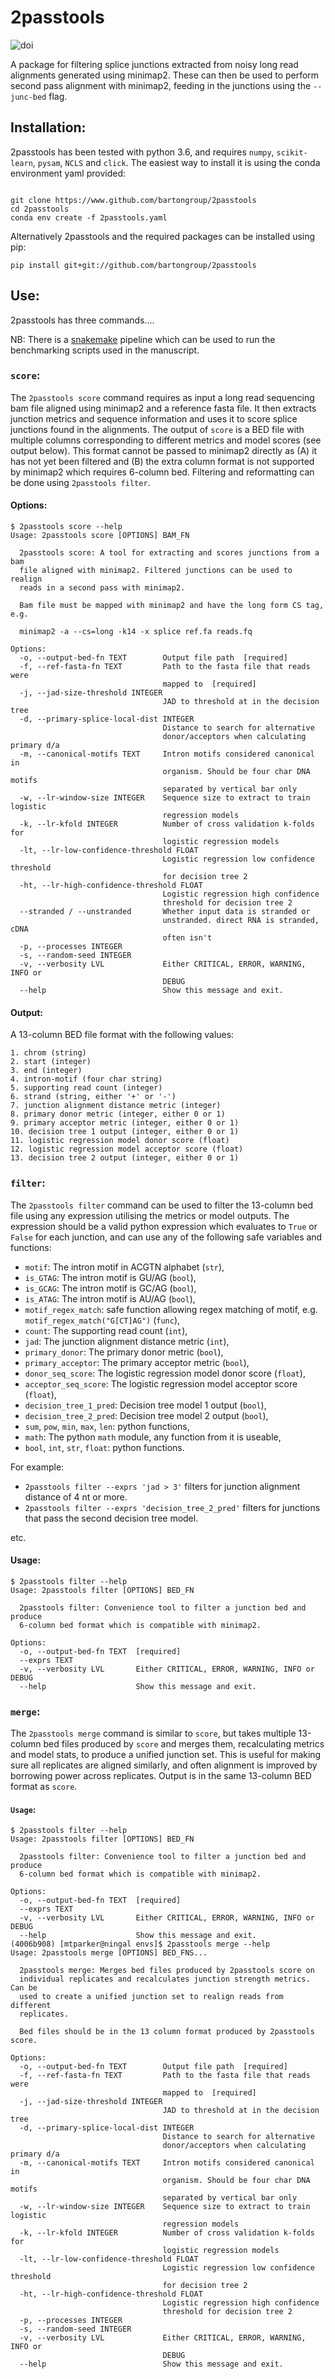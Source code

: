 # 2passtools

![doi](https://zenodo.org/badge/242980365.svg)

A package for filtering splice junctions extracted from noisy long read alignments generated using minimap2. These can then be used to perform second pass alignment with minimap2, feeding in the junctions using the `--junc-bed` flag.

## Installation:

2passtools has been tested with python 3.6, and requires `numpy`, `scikit-learn`, `pysam`, `NCLS` and `click`. The easiest way to install it is using the conda environment yaml provided:

```

git clone https://www.github.com/bartongroup/2passtools
cd 2passtools
conda env create -f 2passtools.yaml
```

Alternatively 2passtools and the required packages can be installed using pip:

```
pip install git+git://github.com/bartongroup/2passtools
```


## Use:

2passtools has three commands....

NB: There is a [snakemake](https://www.github.com/bartongroup/two_pass_alignment_pipeline) pipeline which can be used to run the benchmarking scripts used in the manuscript.

### `score`:

The `2passtools score` command requires as input a long read sequencing bam file aligned using minimap2 and a reference fasta file. It then extracts junction metrics and sequence information and uses it to score splice junctions found in the alignments. The output of `score` is a BED file with multiple columns corresponding to different metrics and model scores (see output below). This format cannot be passed to minimap2 directly as (A) it has not yet been filtered and (B) the extra column format is not supported by minimap2 which requires 6-column bed. Filtering and reformatting can be done using `2passtools filter`.

#### Options:
 
```
$ 2passtools score --help
Usage: 2passtools score [OPTIONS] BAM_FN

  2passtools score: A tool for extracting and scores junctions from a bam
  file aligned with minimap2. Filtered junctions can be used to realign
  reads in a second pass with minimap2.

  Bam file must be mapped with minimap2 and have the long form CS tag, e.g.

  minimap2 -a --cs=long -k14 -x splice ref.fa reads.fq

Options:
  -o, --output-bed-fn TEXT        Output file path  [required]
  -f, --ref-fasta-fn TEXT         Path to the fasta file that reads were
                                  mapped to  [required]
  -j, --jad-size-threshold INTEGER
                                  JAD to threshold at in the decision tree
  -d, --primary-splice-local-dist INTEGER
                                  Distance to search for alternative
                                  donor/acceptors when calculating primary d/a
  -m, --canonical-motifs TEXT     Intron motifs considered canonical in
                                  organism. Should be four char DNA motifs
                                  separated by vertical bar only
  -w, --lr-window-size INTEGER    Sequence size to extract to train logistic
                                  regression models
  -k, --lr-kfold INTEGER          Number of cross validation k-folds for
                                  logistic regression models
  -lt, --lr-low-confidence-threshold FLOAT
                                  Logistic regression low confidence threshold
                                  for decision tree 2
  -ht, --lr-high-confidence-threshold FLOAT
                                  Logistic regression high confidence
                                  threshold for decision tree 2
  --stranded / --unstranded       Whether input data is stranded or
                                  unstranded. direct RNA is stranded, cDNA
                                  often isn't
  -p, --processes INTEGER
  -s, --random-seed INTEGER
  -v, --verbosity LVL             Either CRITICAL, ERROR, WARNING, INFO or
                                  DEBUG
  --help                          Show this message and exit.

```

#### Output:

A 13-column BED file format with the following values:

```
1. chrom (string)
2. start (integer)
3. end (integer)
4. intron-motif (four char string)
5. supporting read count (integer)
6. strand (string, either '+' or '-')
7. junction alignment distance metric (integer)
8. primary donor metric (integer, either 0 or 1)
9. primary acceptor metric (integer, either 0 or 1)
10. decision tree 1 output (integer, either 0 or 1)
11. logistic regression model donor score (float)
12. logistic regression model acceptor score (float)
13. decision tree 2 output (integer, either 0 or 1)
```

### `filter`:

The `2passtools filter` command can be used to filter the 13-column bed file using any expression utilising the metrics or model outputs. The expression should be a valid python expression which evaluates to `True` or `False` for each junction, and can use any of the following safe variables and functions:

* `motif`: The intron motif in ACGTN alphabet (`str`),
* `is_GTAG`: The intron motif is GU/AG (`bool`),
* `is_GCAG`: The intron motif is GC/AG (`bool`),
* `is_ATAG`: The intron motif is AU/AG (`bool`),
* `motif_regex_match`: safe function allowing regex matching of motif, e.g. `motif_regex_match("G[CT]AG")` (`func`),
* `count`: The supporting read count (`int`),
* `jad`: The junction alignment distance metric (`int`),
* `primary_donor`: The primary donor metric (`bool`),
* `primary_acceptor`: The primary acceptor metric (`bool`),
* `donor_seq_score`: The logistic regression model donor score (`float`),
* `acceptor_seq_score`: The logistic regression model acceptor score (`float`),
* `decision_tree_1_pred`: Decision tree model 1 output (`bool`),
* `decision_tree_2_pred`: Decision tree model 2 output (`bool`),
* `sum`, `pow`, `min`, `max`, `len`: python functions,
* `math`: The python `math` module, any function from it is useable,
* `bool`, `int`, `str`, `float`: python functions.

For example:

* `2passtools filter --exprs 'jad > 3'` filters for junction alignment distance of 4 nt or more.
* `2passtools filter --exprs 'decision_tree_2_pred'` filters for junctions that pass the second decision tree model.

etc.

#### Usage:

```
$ 2passtools filter --help
Usage: 2passtools filter [OPTIONS] BED_FN

  2passtools filter: Convenience tool to filter a junction bed and produce
  6-column bed format which is compatible with minimap2.

Options:
  -o, --output-bed-fn TEXT  [required]
  --exprs TEXT
  -v, --verbosity LVL       Either CRITICAL, ERROR, WARNING, INFO or DEBUG
  --help                    Show this message and exit.
```

### `merge`:

The `2passtools merge` command is similar to `score`, but takes multiple 13-column bed files produced by `score` and merges them, recalculating metrics and model stats, to produce a unified junction set. This is useful for making sure all replicates are aligned similarly, and often alignment is improved by borrowing power across replicates. Output is in the same 13-column BED format as `score`.

#### `Usage`:

```
$ 2passtools filter --help
Usage: 2passtools filter [OPTIONS] BED_FN

  2passtools filter: Convenience tool to filter a junction bed and produce
  6-column bed format which is compatible with minimap2.

Options:
  -o, --output-bed-fn TEXT  [required]
  --exprs TEXT
  -v, --verbosity LVL       Either CRITICAL, ERROR, WARNING, INFO or DEBUG
  --help                    Show this message and exit.
(4006b908) [mtparker@ningal envs]$ 2passtools merge --help
Usage: 2passtools merge [OPTIONS] BED_FNS...

  2passtools merge: Merges bed files produced by 2passtools score on
  individual replicates and recalculates junction strength metrics. Can be
  used to create a unified junction set to realign reads from different
  replicates.

  Bed files should be in the 13 column format produced by 2passtools score.

Options:
  -o, --output-bed-fn TEXT        Output file path  [required]
  -f, --ref-fasta-fn TEXT         Path to the fasta file that reads were
                                  mapped to  [required]
  -j, --jad-size-threshold INTEGER
                                  JAD to threshold at in the decision tree
  -d, --primary-splice-local-dist INTEGER
                                  Distance to search for alternative
                                  donor/acceptors when calculating primary d/a
  -m, --canonical-motifs TEXT     Intron motifs considered canonical in
                                  organism. Should be four char DNA motifs
                                  separated by vertical bar only
  -w, --lr-window-size INTEGER    Sequence size to extract to train logistic
                                  regression models
  -k, --lr-kfold INTEGER          Number of cross validation k-folds for
                                  logistic regression models
  -lt, --lr-low-confidence-threshold FLOAT
                                  Logistic regression low confidence threshold
                                  for decision tree 2
  -ht, --lr-high-confidence-threshold FLOAT
                                  Logistic regression high confidence
                                  threshold for decision tree 2
  -p, --processes INTEGER
  -s, --random-seed INTEGER
  -v, --verbosity LVL             Either CRITICAL, ERROR, WARNING, INFO or
                                  DEBUG
  --help                          Show this message and exit.
  ```
